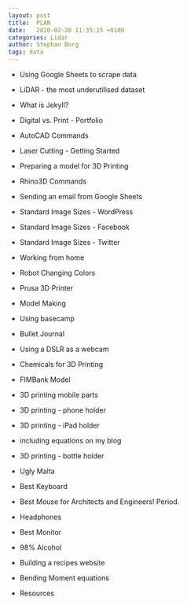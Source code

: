 ```yaml
---
layout: post
title:  PLAN
date:   2020-02-20 11:35:15 +0100
categories: Lidar
author: Stephan Borg
tags: data 
---
```


- Using Google Sheets to scrape data
- LiDAR - the most underutilised dataset
- What is Jekyll?
- Digital vs. Print - Portfolio
- AutoCAD Commands
- Laser Cutting - Getting Started
- Preparing a model for 3D Printing
- Rhino3D Commands
- Sending an email from Google Sheets
- Standard Image Sizes - WordPress
- Standard Image Sizes - Facebook
- Standard Image Sizes - Twitter
- Working from home
- Robot Changing Colors
- Prusa 3D Printer
- Model Making
- Using basecamp
- Bullet Journal
- Using a DSLR as a webcam
- Chemicals for 3D Printing
- FIMBank Model
- 3D printing mobile parts
- 3D printing - phone holder
- 3D printing - iPad holder
- including equations on my blog
- 3D printing - bottle holder
- Ugly Malta
- Best Keyboard
- Best Mouse for Architects and Engineers! Period.
- Headphones
- Best Monitor
- 98% Alcohol
- Building a recipes website


- Bending Moment equations
- Resources